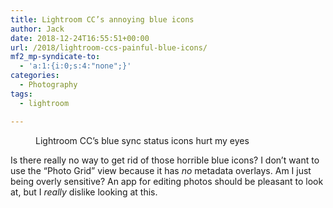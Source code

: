```yaml
---
title: Lightroom CC’s annoying blue icons
author: Jack
date: 2018-12-24T16:55:51+00:00
url: /2018/lightroom-ccs-painful-blue-icons/
mf2_mp-syndicate-to:
  - 'a:1:{i:0;s:4:"none";}'
categories:
  - Photography
tags:
  - lightroom

---
```

<figure class="wp-block-image"><img src="/img/2018/12/Screenshot-2018-12-23-19.51.44-1024x744.png" alt="" class="wp-image-2228" srcset="/img/2018/12/Screenshot-2018-12-23-19.51.44-1024x744.png 1024w, /img/2018/12/Screenshot-2018-12-23-19.51.44-300x218.png 300w, /img/2018/12/Screenshot-2018-12-23-19.51.44-768x558.png 768w, /img/2018/12/Screenshot-2018-12-23-19.51.44-750x545.png 750w" sizes="(max-width: 1024px) 100vw, 1024px" /><figcaption>Lightroom CC&#8217;s blue sync status icons hurt my eyes</figcaption></figure> 

Is there really no way to get rid of those horrible blue icons? I don&#8217;t want to use the &#8220;Photo Grid&#8221; view because it has _no_ metadata overlays. Am I just being overly sensitive? An app for editing photos should be pleasant to look at, but I _really_ dislike looking at this.